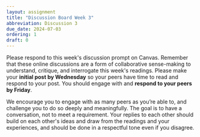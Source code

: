 ```yaml
---
layout: assignment
title: "Discussion Board Week 3"
abbreviation: Discussion 3
due_date: 2024-07-03
ordering: 1
draft: 0
---
```


Please respond to this week's discussion prompt on Canvas. Remember that these online discussions are a form of collaborative sense-making to understand, critique, and interrogate this week's readings. Please make your **initial post by Wednesday** so your peers have time to read and respond to your post. You should engage with and **respond to your peers by Friday**.

We encourage you to engage with as many peers as you’re able to, and challenge you to do so deeply and meaningfully. The goal is to have a conversation, not to meet a requirement. Your replies to each other should build on each other's ideas and draw from the readings and your experiences, and should be done in a respectful tone even if you disagree.

<!-- 
Building on last week's conversations around politics, ecologies, and technology, this week we're unpacking the idea of intentionality a bit more. We often hear the term 'unintended consequences' or even ourselves use 'it wasn't my intention' when attempting to apologize. From Parvin and Pollock we learn that people often dismiss potentials of harm (what they'll end up calling 'unintended consequences') for being too difficult, out of reach, out of scope, or too messy to have been dealt with during a product's design. When technology does harm people, it’s viewed as side-effect that we are not responsible for, since it wasn't our intention to cause harm. However, a lot of times these issues were un-anticipated or actively ignored/dismissed when they could have been anticipated, but labeling them as 'unintended' allows us to dismiss accountability. Brashear builds on these ideas by juxtaposing various perspectives on human biotechnologies that seek to 'advance' humanity— noting how these technologies can be used for empowerment while also remaining inaccessible, and at times even undesirable, to those they're meant to be for.

For **your initial response**, reflect on the readings this week:
- What are some of the different goals of these technologies?
- What are they being designed to do?
- What are some of the values, assumptions, and politics present in these technologies and in the ecologies surrounding them? 
- In what ways do they feel ethical or unethical?
- In what ways are the technology designers paying attention to their user’s needs?
- In what ways are they failing to do so?

As you **respond to your peers**, consider:
- What are some ways to **better anticipate** the effects of the tools and technologies we develop?
- What actions can we take **as individuals** to better design tools and technologies? 
- What policies and practices should we implement **as a field and society**?
- How can/should we balance accidental and unintended harm(s) with **responsibility and accountability**?
 -->